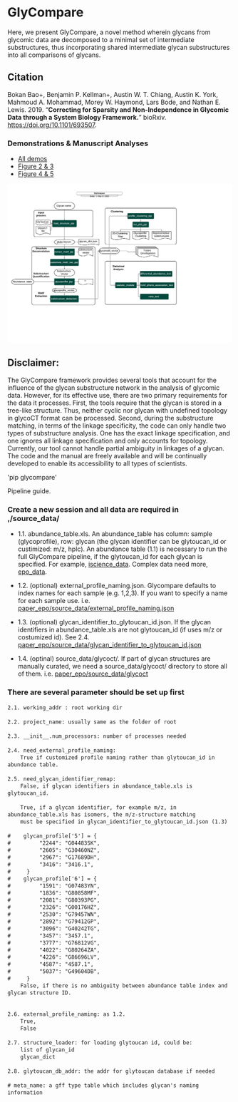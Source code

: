 # GlyCompare

Here, we present GlyCompare, a novel method wherein glycans from glycomic data are decomposed to a minimal set of intermediate substructures, thus incorporating shared intermediate glycan substructures into all comparisons of glycans. 

## Citation
Bokan Bao+, Benjamin P. Kellman+, Austin W. T. Chiang, Austin K. York, Mahmoud A. Mohammad, Morey W. Haymond, Lars Bode, and Nathan E. Lewis. 2019. “**Correcting for Sparsity and Non-Independence in Glycomic Data through a System Biology Framework.**” bioRxiv. https://doi.org/10.1101/693507.

### Demonstrations & Manuscript Analyses
- [All demos](https://github.com/LewisLabUCSD/GlyCompare/tree/master/example_notebook)
- [Figure 2 & 3](https://github.com/LewisLabUCSD/GlyCompare/blob/master/example_notebook/Fig2_Fig3_epo_analysis.ipynb)
- [Figure 4 & 5](https://github.com/LewisLabUCSD/GlyCompare/blob/master/example_notebook/Fig4_Fig5_hmo_analysis.ipynb)

![workflow](GlyCompare_flow.png)

## Disclaimer:

The GlyCompare framework provides several tools that account for the influence of the glycan substructure network in the analysis of glycomic data. However, for its effective use, there are two primary requirements for the data it processes. First, the tools require that the glycan is stored in a tree-like structure. Thus, neither cyclic nor glycan with undefined topology in glycoCT format can be processed. Second, during the substructure matching, in terms of the linkage specificity, the code can only handle two types of substructure analysis. One has the exact linkage specification, and one ignores all linkage specification and only accounts for topology. Currently, our tool cannot handle partial ambiguity in linkages of a glycan. The code and the manual are freely available and will be continually developed to enable its accessibility to all types of scientists. 


'pip glycompare'


Pipeline guide.

### Create a new session and all data are required in ,/source_data/

- 1.1. abundance_table.xls. An abundance_table has column: sample (glycoprofile), row: glycan (the glycan identifier can be glytoucan_id or custimized: m/z, hplc). An abundance table (1.1) is necessary to run the full GlyCompare pipeline, if the glytoucan_id for each glycan is specified. For example, [iscience_data](https://github.com/LewisLabUCSD/GlyCompare/blob/master/example_data/test_iscience/source_data/abundace_table.csv). Complex data need more, [epo_data](https://github.com/LewisLabUCSD/GlyCompare/blob/master/example_data/paper_epo/source_data/).
    
    

- 1.2. (optional) external_profile_naming.json. Glycompare defaults to index names for each sample (e.g. 1,2,3). If you want to specify a name for each sample use. i.e. [paper_epo/source_data/external_profile_naming.json](https://github.com/LewisLabUCSD/GlyCompare/blob/master/example_data/paper_epo/source_data/external_profile_naming.json)
    
    

- 1.3. (optional) glycan_identifier_to_glytoucan_id.json. If the glycan identifiers in abundance_table.xls are not glytoucan_id (if uses m/z or costumized id). See 2.4. [paper_epo/source_data/glycan_identifier_to_glytoucan_id.json](https://github.com/LewisLabUCSD/GlyCompare/blob/master/example_data/paper_epo/source_data/glycan_identifier_to_glytoucan_id.json)
    
    
- 1.4. (optinal) source_data/glycoct/. If part of glycan structures are manually curated, we need a source_data/glycoct/ directory to store all of them.
     i.e. [paper_epo/source_data/glycoct](https://github.com/LewisLabUCSD/GlyCompare/tree/master/example_data/paper_epo/source_data/glycoct)


### There are several parameter should be set up first
    2.1. working_addr : root working dir

    2.2. project_name: usually same as the folder of root

    2.3. __init__.num_processors: number of processes needed

    2.4. need_external_profile_naming: 
        True if customized profile naming rather than glytoucan_id in abundance table.
        
    2.5. need_glycan_identifier_remap: 
        False, if glycan identifiers in abundance_table.xls is glytoucan_id.
        
        True, if a glycan identifier, for example m/z, in abundance_table.xls has isomers, the m/z-structure matching 
        must be specified in glycan_identifier_to_glytoucan_id.json (1.3)
        
    #    glycan_profile['5'] = {
    #         "2244": "G04483SK",
    #         "2605": "G30460NZ",
    #         "2967": "G17689DH",
    #         "3416": "3416.1",
    #     }
    #    glycan_profile['6'] = {
    #         "1591": "G07483YN",
    #         "1836": "G80858MF",
    #         "2081": "G80393PG",
    #         "2326": "G00176HZ",
    #         "2530": "G79457WN",
    #         "2892": "G79412GP",
    #         "3096": "G40242TG", 
    #         "3457": "3457.1",
    #         "3777": "G76812VG",
    #         "4022": "G80264ZA",
    #         "4226": "G86696LV",
    #         "4587": "4587.1",
    #         "5037": "G49604DB",
    #     }
        False, if there is no ambiguity between abundance table index and glycan structure ID.

    
    2.6. external_profile_naming: as 1.2.
        True, 
        False

    2.7. structure_loader: for loading glytoucan id, could be:
        list of glycan_id
        glycan_dict

    2.8. glytoucan_db_addr: the addr for glytoucan database if needed

    # meta_name: a gff type table which includes glycan's naming information
